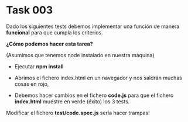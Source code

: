 # Task 003


Dado los  siguientes tests debemos implementar una función de manera **funcional** para que cumpla los criterios.

**¿Cómo podemos hacer esta tarea?**

(Asumimos que tenemos node instalado en nuestra máquina)

- Ejecutar **npm install**

- Abrimos el fichero index.html en un navegador y nos saldrán muchas cosas en rojo,
 
- Debemos hacer cambios en el fichero **code.js** para que el fichero **index.html** muestre en verde (éxito) los 3 tests.


Modificar el fichero **test/code.spec.js** sería hacer trampas!




